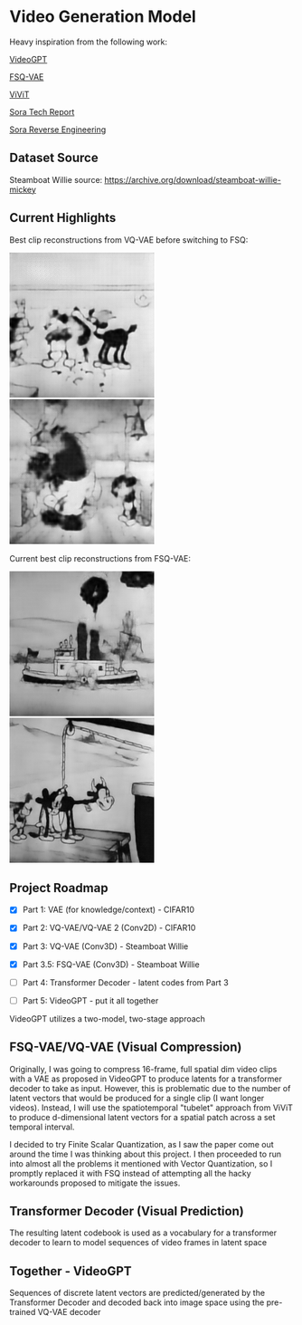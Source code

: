 # Video Generation Model
Heavy inspiration from the following work:

[VideoGPT](https://github.com/wilson1yan/VideoGPT)

[FSQ-VAE](https://arxiv.org/abs/2309.15505)

[ViViT](https://arxiv.org/pdf/2103.15691.pdf)

[Sora Tech Report](https://openai.com/research/video-generation-models-as-world-simulators)

[Sora Reverse Engineering](https://arxiv.org/abs/2402.17177)

## Dataset Source
Steamboat Willie source: https://archive.org/download/steamboat-willie-mickey

## Current Highlights
Best clip reconstructions from VQ-VAE before switching to FSQ:

![](assets/wooing-infatuation-93-1.gif)
![](assets/wooing-infatuation-93-2.gif)

Current best clip reconstructions from FSQ-VAE:

![](assets/super_snowball_23_1.gif)
![](assets/super_snowball_23_2.gif)

## Project Roadmap

- [X] Part 1: VAE (for knowledge/context) - CIFAR10

- [X] Part 2: VQ-VAE/VQ-VAE 2 (Conv2D) - CIFAR10

- [X] Part 3: VQ-VAE (Conv3D) - Steamboat Willie

- [X] Part 3.5: FSQ-VAE (Conv3D) - Steamboat Willie

- [ ] Part 4: Transformer Decoder - latent codes from Part 3

- [ ] Part 5: VideoGPT - put it all together

VideoGPT utilizes a two-model, two-stage approach

## FSQ-VAE/VQ-VAE (Visual Compression)
Originally, I was going to compress 16-frame, full spatial dim video clips with a VAE as proposed in VideoGPT
to produce latents for a transformer decoder to take as input. However, this is problematic due to the number of
latent vectors that would be produced for a single clip (I want longer videos). Instead, I will use the
spatiotemporal "tubelet" approach from ViViT to produce d-dimensional latent vectors for a spatial patch across
a set temporal interval.

I decided to try Finite Scalar Quantization, as I saw the paper come out around the time I 
was thinking about this project. I then proceeded to run into almost all the problems it
mentioned with Vector Quantization, so I promptly replaced it with FSQ instead of attempting
all the hacky workarounds proposed to mitigate the issues.

## Transformer Decoder (Visual Prediction)
The resulting latent codebook is used as a vocabulary for a transformer decoder to learn to model sequences of
video frames in latent space

## Together - VideoGPT
Sequences of discrete latent vectors are predicted/generated by the Transformer Decoder and decoded back into
image space using the pre-trained VQ-VAE decoder
